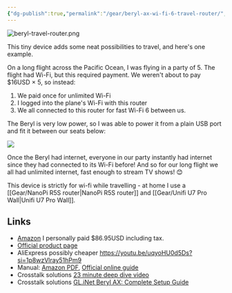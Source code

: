 ```yaml
---
{"dg-publish":true,"permalink":"/gear/beryl-ax-wi-fi-6-travel-router/","tags":["favourite"],"updated":"2024-10-07T10:38:57.000-07:00"}
---
```



![beryl-travel-router.png](/img/user/Embeds/beryl-travel-router.png)

This tiny device adds some neat possibilities to travel, and here's one example.

On a long flight across the Pacific Ocean, I was flying in a party of 5. The flight had Wi-Fi, but this required payment. We weren't about to pay $16USD × 5, so instead:
1. We paid once for unlimited Wi-Fi
2. I logged into the plane's Wi-Fi with this router
3. We all connected to this router for fast Wi-Fi 6 between us.

The Beryl is very low power, so I was able to power it from a plain USB port and fit it between our seats below:

![](https://res.cloudinary.com/didjqvf50/image/upload/v1721058742/20240215_093602_drhukb.jpg)

Once the Beryl had internet, everyone in our party instantly had internet since they had connected to its Wi-Fi before! And so for our long flight we all had unlimited internet, fast enough to stream TV shows! 😊

This device is strictly for wi-fi while travelling - at home I use a [[Gear/NanoPi R5S router\|NanoPi R5S router]] and [[Gear/Unifi U7 Pro Wall\|Unifi U7 Pro Wall]].
## Links

- [Amazon](https://www.amazon.com/gp/product/B0BPSGJN7T/) I personally paid $86.95USD including tax.
- [Official product page](https://www.gl-inet.com/products/gl-mt3000/)
- AliExpress possibly cheaper https://youtu.be/uqyoHU0d5Ds?si=1p8wzVlray51hPm9
- Manual: [Amazon PDF](https://m.media-amazon.com/images/I/91SEPY4bQYL.pdf), [Official online guide](https://docs.gl-inet.com/router/en/4/user_guide/gl-mt3000/first_time_setup/)
- Crosstalk solutions [23 minute deep dive video](https://youtu.be/szqme3j7h10?si=3yUWg0sP6iuuqm59)
- Crosstalk solutions [GL.iNet Beryl AX: Complete Setup Guide](https://www.crosstalksolutions.com/the-best-travel-router-gl-inet-beryl-ax-complete-setup-guide/)


